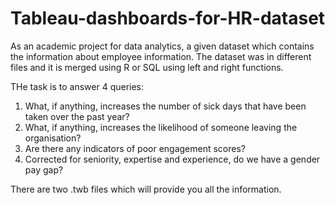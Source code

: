 # Tableau-dashboards-for-HR-dataset
As an academic project for data analytics, a given dataset which contains the information about  employee information. The dataset was in different files and it is merged using R or SQL using left and right functions.

THe task is to answer 4 queries:

1. What, if anything, increases the number of sick days that have been taken over the past year?
2. What, if anything, increases the likelihood of someone leaving the organisation?
3. Are there any indicators of poor engagement scores?
4. Corrected for seniority, expertise and experience, do we have a gender pay gap?

There are two .twb files which will provide you all the information.
